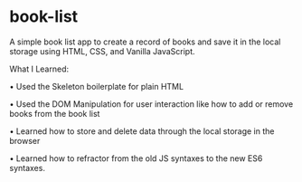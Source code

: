 # book-list
A simple book list app to create a record of books and save it in the local storage using HTML, CSS, and Vanilla JavaScript.

What I Learned:

•	Used the Skeleton boilerplate for plain HTML

•	Used the DOM Manipulation for user interaction like how to add or remove books from the book list

•	Learned how to store and delete data through the local storage in the browser

•	Learned how to refractor from the old JS syntaxes to the new ES6 syntaxes.
